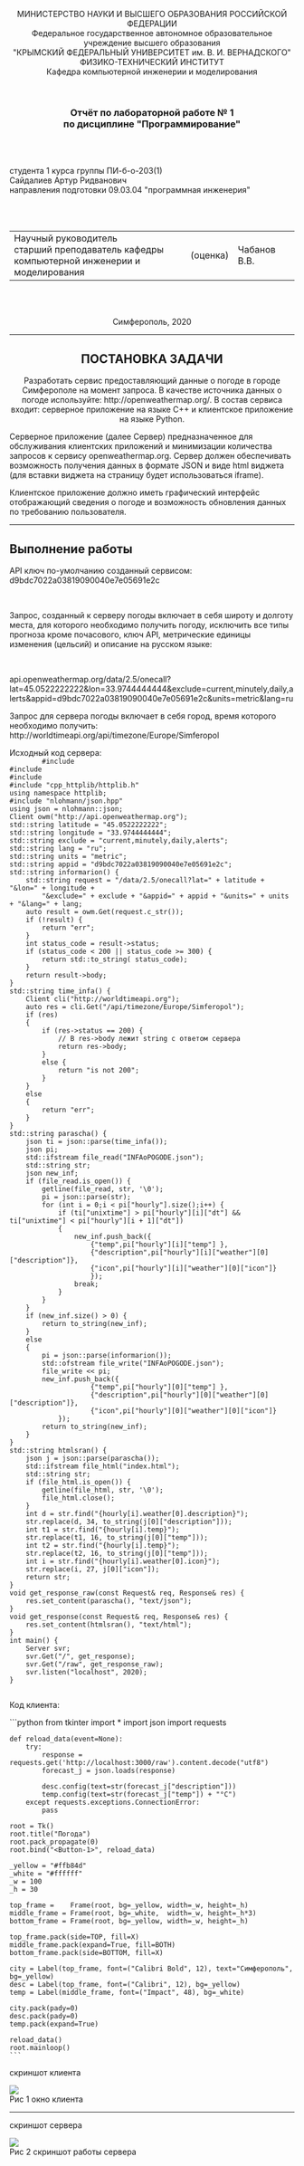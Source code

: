 <p align="center">МИНИСТЕРСТВО НАУКИ  И ВЫСШЕГО ОБРАЗОВАНИЯ РОССИЙСКОЙ ФЕДЕРАЦИИ<br>
Федеральное государственное автономное образовательное учреждение высшего образования<br>
"КРЫМСКИЙ ФЕДЕРАЛЬНЫЙ УНИВЕРСИТЕТ им. В. И. ВЕРНАДСКОГО"<br>
ФИЗИКО-ТЕХНИЧЕСКИЙ ИНСТИТУТ<br>
Кафедра компьютерной инженерии и моделирования</p>
<br>
<h3 align="center">Отчёт по лабораторной работе № 1<br> по дисциплине "Программирование"</h3>
<br><br>
<p>студента 1 курса группы ПИ-б-о-203(1)<br>
Сайдалиев Артур Ридванович<br>
направления подготовки 09.03.04 "программная инженерия"</p>
<br><br>
<table>
<tr><td>Научный руководитель<br> старший преподаватель кафедры<br> компьютерной инженерии и моделирования</td>
<td>(оценка)</td>
<td>Чабанов В.В.</td>
</tr>
</table>
<br><br>
<p align="center">Симферополь, 2020</p>
<hr>

<h2 align="center">
	ПОСТАНОВКА ЗАДАЧИ
</h2>
<p align="center">Разработать сервис предоставляющий данные о погоде в городе Симферополе на момент запроса.  В качестве источника данных о погоде используйте: http://openweathermap.org/. В состав сервиса входит: серверное приложение на языке С++ и клиентское приложение на языке Python.

Серверное приложение (далее Сервер) предназначенное для обслуживания клиентских приложений и минимизации количества запросов к сервису openweathermap.org. Сервер должен обеспечивать возможность получения данных в формате JSON и виде html виджета (для вставки виджета на страницу будет использоваться iframe).

Клиентское приложение должно иметь графический интерфейс отображающий сведения о погоде и возможность обновления данных по требованию пользователя.</p>
<hr>

<h2>
	Выполнение работы
</h2>
<p>API ключ по-умолчанию созданный сервисом:<br>d9bdc7022a03819090040e7e05691e2c</p>
<br>
<p>
Запрос, созданный к серверу погоды включает в себя широту и долготу места, для которого необходимо получить погоду, исключить все типы прогноза кроме почасового, ключ API, метрические единицы изменения (цельсий) и описание на русском языке:
</p>
<br><p>
	api.openweathermap.org/data/2.5/onecall?lat=45.0522222222&lon=33.9744444444&exclude=current,minutely,daily,alerts&appid=d9bdc7022a03819090040e7e05691e2c&units=metric&lang=ru
</p>
<p>
	Запрос для сервера погоды включает в себя город, время которого необходимо получить:<br>http://worldtimeapi.org/api/timezone/Europe/Simferopol
</p>
<p>
	Исходный код сервера:
	<code>
		#include <iostream>
#include <fstream>
#include <string>
#include "cpp_httplib/httplib.h"
using namespace httplib;
#include "nlohmann/json.hpp"
using json = nlohmann::json;
Client owm("http://api.openweathermap.org");
std::string latitude = "45.0522222222";
std::string longitude = "33.9744444444";
std::string exclude = "current,minutely,daily,alerts";
std::string lang = "ru";
std::string units = "metric";
std::string appid = "d9bdc7022a03819090040e7e05691e2c";
std::string informarion() {
	std::string request = "/data/2.5/onecall?lat=" + latitude + "&lon=" + longitude +
		"&exclude=" + exclude + "&appid=" + appid + "&units=" + units + "&lang=" + lang;
	auto result = owm.Get(request.c_str());
	if (!result) {
		return "err";
	}
	int status_code = result->status;
	if (status_code < 200 || status_code >= 300) {
		return std::to_string( status_code);
	}
	return result->body;
}
std::string time_infa() {
	Client cli("http://worldtimeapi.org");
	auto res = cli.Get("/api/timezone/Europe/Simferopol");
	if (res)
	{
		if (res->status == 200) {
			// В res->body лежит string с ответом сервера
			return res->body;
		}
		else {
			return "is not 200";
		}
	}
	else
	{
		return "err";
	}
}
std::string parascha() {
	json ti = json::parse(time_infa());
	json pi;
	std::ifstream file_read("INFAoPOGODE.json");
	std::string str;
	json new_inf;
	if (file_read.is_open()) {
		getline(file_read, str, '\0');
		pi = json::parse(str);
		for (int i = 0;i < pi["hourly"].size();i++) {
			if (ti["unixtime"] > pi["hourly"][i]["dt"] && ti["unixtime"] < pi["hourly"][i + 1]["dt"])
			{
				new_inf.push_back({
					{"temp",pi["hourly"][i]["temp"] },
					{"description",pi["hourly"][i]["weather"][0]["description"]},
					{"icon",pi["hourly"][i]["weather"][0]["icon"]}
					});
				break;
			}
		}
	}
	if (new_inf.size() > 0) {
		return to_string(new_inf);
	}
	else
	{
		pi = json::parse(informarion());
		std::ofstream file_write("INFAoPOGODE.json");
		file_write << pi;
		new_inf.push_back({
					{"temp",pi["hourly"][0]["temp"] },
					{"description",pi["hourly"][0]["weather"][0]["description"]},
					{"icon",pi["hourly"][0]["weather"][0]["icon"]}
			});
		return to_string(new_inf);
	}
}
std::string htmlsran() {
	json j = json::parse(parascha());
	std::ifstream file_html("index.html");
	std::string str;
	if (file_html.is_open()) {
		getline(file_html, str, '\0');
		file_html.close();
	}
	int d = str.find("{hourly[i].weather[0].description}");
	str.replace(d, 34, to_string(j[0]["description"]));
	int t1 = str.find("{hourly[i].temp}");
	str.replace(t1, 16, to_string(j[0]["temp"]));
	int t2 = str.find("{hourly[i].temp}");
	str.replace(t2, 16, to_string(j[0]["temp"]));
	int i = str.find("{hourly[i].weather[0].icon}");
	str.replace(i, 27, j[0]["icon"]);
	return str;
}
void get_response_raw(const Request& req, Response& res) {
	res.set_content(parascha(), "text/json");
}
void get_response(const Request& req, Response& res) {
	res.set_content(htmlsran(), "text/html");
}
int main() {
	Server svr;
	svr.Get("/", get_response);
	svr.Get("/raw", get_response_raw);
	svr.listen("localhost", 2020);
}
	</code>
</p>
<p>
	Код клиента:</p>
	```python
	from tkinter import *
	import json
	import requests

	def reload_data(event=None):
		try:
			response = requests.get('http://localhost:3000/raw').content.decode("utf8")
			forecast_j = json.loads(response)

			desc.config(text=str(forecast_j["description"]))
			temp.config(text=str(forecast_j["temp"]) + "°C")
		except requests.exceptions.ConnectionError:
			pass

	root = Tk()
	root.title("Погода")
	root.pack_propagate(0)
	root.bind("<Button-1>", reload_data)

	_yellow = "#ffb84d"
	_white = "#ffffff"
	_w = 100
	_h = 30

	top_frame =    Frame(root, bg=_yellow, width=_w, height=_h)
	middle_frame = Frame(root, bg=_white,  width=_w, height=_h*3)
	bottom_frame = Frame(root, bg=_yellow, width=_w, height=_h)

	top_frame.pack(side=TOP, fill=X)
	middle_frame.pack(expand=True, fill=BOTH)
	bottom_frame.pack(side=BOTTOM, fill=X)

	city = Label(top_frame, font=("Calibri Bold", 12), text="Симферополь", bg=_yellow)
	desc = Label(top_frame, font=("Calibri", 12), bg=_yellow)
	temp = Label(middle_frame, font=("Impact", 48), bg=_white)

	city.pack(pady=0)
	desc.pack(pady=0)
	temp.pack(expand=True)

	reload_data()
	root.mainloop()
	```

<p>
	скриншот клиента
</p>
<img src="https://sun9-65.userapi.com/impg/g2XS8MqF-N1R7nEkR4QAS3djpMpaJvEed5GfGw/8Jy7DzTkpv8.jpg?size=211x283&quality=96&proxy=1&sign=9e6e33dcfab6e872d0605eab21c4cc37"><br/>Рис 1 окно клиента
<p>
<hr/>
	скриншот сервера
</p>
<img src="https://sun9-5.userapi.com/impg/2gWEbG5ue3jJLxDU4PKWKjnddNN21atjG2ODOg/PqfQad8NddI.jpg?size=445x183&quality=96&proxy=1&sign=12e7a35a5119746304018174e991a0de"><br/>Рис 2 скриншот работы сервера
